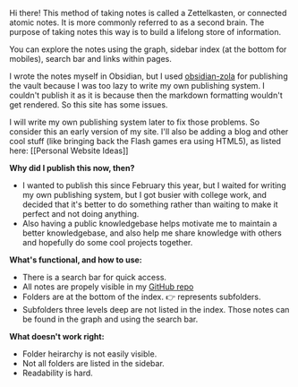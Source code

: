 Hi there! This method of taking notes is called a Zettelkasten, or connected atomic notes. It is more commonly referred to as a second brain. The purpose of taking notes this way is to build a lifelong store of information.

You can explore the notes using the graph, sidebar index (at the bottom for mobiles), search bar and links within pages.

I wrote the notes myself in Obsidian, but I used [obsidian-zola](https://github.com/ppeetteerrs/obsidian-zola) for publishing the vault because I was too lazy to write my own publishing system. I couldn't publish it as it is because then the markdown formatting wouldn't get rendered. So this site has some issues. 

I will write my own publishing system later to fix those problems. So consider this an early version of my site. I'll also be adding a blog and other cool stuff (like bringing back the Flash games era using HTML5), as listed here: [[Personal Website Ideas]]

**Why did I publish this now, then?**
- I wanted to publish this since February this year, but I waited for writing my own publishing system, but I got busier with college work, and decided that it's better to do something rather than waiting to make it perfect and not doing anything.
- Also having a public knowledgebase helps motivate me to maintain a better knowledgebase, and also help me share knowledge with others and hopefully do some cool projects together.

**What's functional, and how to use:**
- There is a search bar for quick access.
- All notes are propely visible in my [GitHub repo](github.com/blacklightpy/Obsidian-Notes-backup)
- Folders are at the bottom of the index. 👉 represents subfolders.
- Subfolders three levels deep are not listed in the index. Those notes can be found in the graph and using the search bar.

**What doesn't work right:**
- Folder heirarchy is not easily visible.
- Not all folders are listed in the sidebar.
- Readability is hard.






